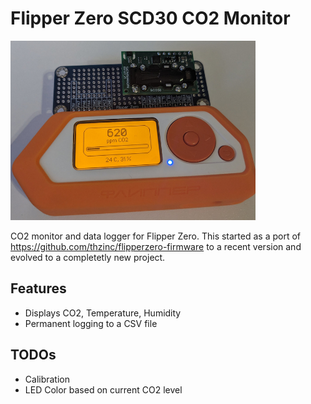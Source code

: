# Flipper Zero SCD30 CO2 Monitor

![Screenshot](docs/screenshot.png)

CO2 monitor and data logger for Flipper Zero. This started as a port of https://github.com/thzinc/flipperzero-firmware to a recent version and evolved to a completetly new project.

## Features

- Displays CO2, Temperature, Humidity
- Permanent logging to a CSV file

## TODOs

- Calibration
- LED Color based on current CO2 level

